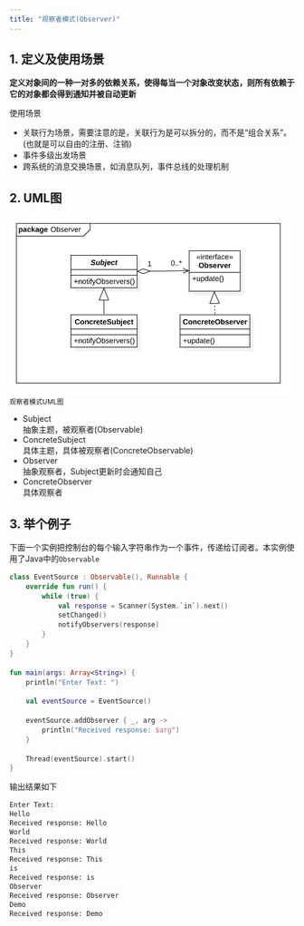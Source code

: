 ```yaml
---
title: "观察者模式(Observer)"
---
```


## 1. 定义及使用场景

**定义对象间的一种一对多的依赖关系，使得每当一个对象改变状态，则所有依赖于它的对象都会得到通知并被自动更新**

使用场景  

- 关联行为场景，需要注意的是，关联行为是可以拆分的，而不是“组合关系”。(也就是可以自由的注册、注销)
- 事件多级出发场景
- 跨系统的消息交换场景，如消息队列，事件总线的处理机制

## 2. UML图

![观察者模式UML图](/assets/images/design-pattern/observer.png)  
<small>观察者模式UML图</small>

- Subject  
  抽象主题，被观察者(Observable)
- ConcreteSubject  
  具体主题，具体被观察者(ConcreteObservable)
- Observer  
  抽象观察者，Subject更新时会通知自己
- ConcreteObserver  
  具体观察者

## 3. 举个例子
下面一个实例把控制台的每个输入字符串作为一个事件，传递给订阅者。本实例使用了Java中的`Observable`

```kotlin
class EventSource : Observable(), Runnable {
    override fun run() {
        while (true) {
            val response = Scanner(System.`in`).next()
            setChanged()
            notifyObservers(response)
        }
    }
}

fun main(args: Array<String>) {
    println("Enter Text: ")

    val eventSource = EventSource()

    eventSource.addObserver { _, arg ->
        println("Received response: $arg")
    }

    Thread(eventSource).start()
}
```

输出结果如下
```text
Enter Text:
Hello
Received response: Hello
World
Received response: World
This
Received response: This
is
Received response: is
Observer
Received response: Observer
Demo
Received response: Demo
```
